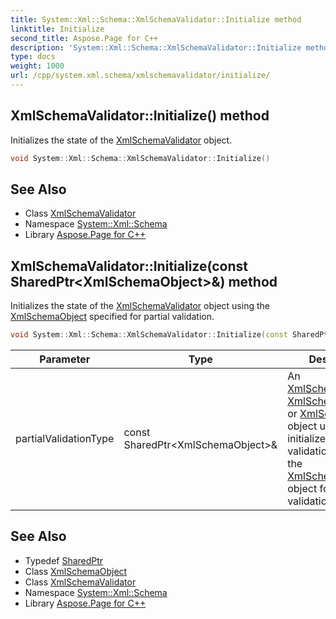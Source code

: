 ```yaml
---
title: System::Xml::Schema::XmlSchemaValidator::Initialize method
linktitle: Initialize
second_title: Aspose.Page for C++
description: 'System::Xml::Schema::XmlSchemaValidator::Initialize method. Initializes the state of the XmlSchemaValidator object in C++.'
type: docs
weight: 1000
url: /cpp/system.xml.schema/xmlschemavalidator/initialize/
---
```

## XmlSchemaValidator::Initialize() method


Initializes the state of the [XmlSchemaValidator](../) object.

```cpp
void System::Xml::Schema::XmlSchemaValidator::Initialize()
```


## See Also

* Class [XmlSchemaValidator](../)
* Namespace [System::Xml::Schema](../../)
* Library [Aspose.Page for C++](../../../)
## XmlSchemaValidator::Initialize(const SharedPtr\<XmlSchemaObject\>\&) method


Initializes the state of the [XmlSchemaValidator](../) object using the [XmlSchemaObject](../../xmlschemaobject/) specified for partial validation.

```cpp
void System::Xml::Schema::XmlSchemaValidator::Initialize(const SharedPtr<XmlSchemaObject> &partialValidationType)
```


| Parameter | Type | Description |
| --- | --- | --- |
| partialValidationType | const SharedPtr\<XmlSchemaObject\>\& | An [XmlSchemaElement](../../xmlschemaelement/), [XmlSchemaAttribute](../../xmlschemaattribute/), or [XmlSchemaType](../../xmlschematype/) object used to initialize the validation context of the [XmlSchemaValidator](../) object for partial validation. |

## See Also

* Typedef [SharedPtr](../../../system/sharedptr/)
* Class [XmlSchemaObject](../../xmlschemaobject/)
* Class [XmlSchemaValidator](../)
* Namespace [System::Xml::Schema](../../)
* Library [Aspose.Page for C++](../../../)
